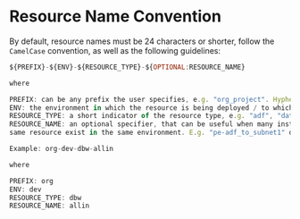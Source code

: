 # Resource Name Convention

By default, resource names must be 24 characters or shorter, follow the
``CamelCase`` convention, as well as the following guidelines:

```js
${PREFIX}-${ENV}-${RESOURCE_TYPE}-${OPTIONAL:RESOURCE_NAME}

where

PREFIX: can be any prefix the user specifies, e.g. "org_project". Hyphens should be avoided.
ENV: the environment in which the resource is being deployed / to which it belongs.
RESOURCE_TYPE: a short indicator of the resource type, e.g. "adf", "databricks", "pe" (private endpoint), etc.
RESOURCE_NAME: an optional specifier, that can be useful when many instances of the
same resource exist in the same environment. E.g. "pe-adf_to_subnet1" designates a private endpoint that connects an Azure Data Factory instance to "subnet 1".

Example: org-dev-dbw-allin

where

PREFIX: org
ENV: dev
RESOURCE_TYPE: dbw
RESOURCE_NAME: allin
```
